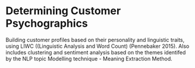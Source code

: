 # Determining Customer Psychographics
Building customer profiles based on their personality and linguistic traits, using LIWC ((Linguistic Analysis and Word Count) (Pennebaker 2015).
Also includes clustering and sentiment analysis based on the themes identifed by the NLP topic Modelling technique - Meaning Extraction Method. 
